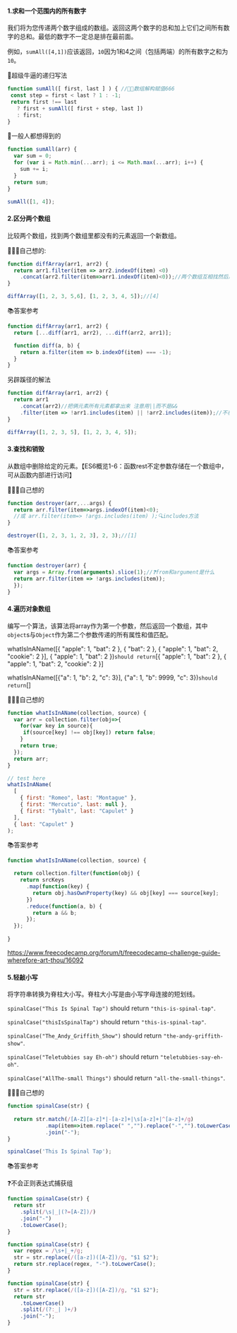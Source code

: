 #### 1.求和一个范围内的所有数字

我们将为您传递两个数字组成的数组。返回这两个数字的总和加上它们之间所有数字的总和。最低的数字不一定总是排在最前面。

例如，`sumAll([4,1])`应该返回，`10`因为1和4之间（包括两端）的所有数字之和为`10`。

👑超级牛逼的递归写法

```javascript
function sumAll([ first, last ] ) { //🤙🏻数组解构赋值666
 const step = first < last ? 1 : -1;
 return first !== last
   ? first + sumAll([ first + step, last ])
   : first;
}
```

👀一般人都想得到的

```js
function sumAll(arr) {
  var sum = 0;
  for (var i = Math.min(...arr); i <= Math.max(...arr); i++) {
    sum += i;
  }
  return sum;
}

sumAll([1, 4]);
```

#### 2.区分两个数组

比较两个数组，找到两个数组里都没有的元素返回一个新数组。

🙋🏻‍♀️自己想的:

```js
function diffArray(arr1, arr2) {
  return arr1.filter(item => arr2.indexOf(item) <0)
    .concat(arr2.filter(item=>arr1.indexOf(item)<0));//两个数组互相找然后用concat连接
}

diffArray([1, 2, 3, 5,6], [1, 2, 3, 4, 5]);//[4]

```

📚答案参考

```js
function diffArray(arr1, arr2) {
  return [...diff(arr1, arr2), ...diff(arr2, arr1)];

  function diff(a, b) {
    return a.filter(item => b.indexOf(item) === -1);
  }
}
```

另辟蹊径的解法

```javascript
function diffArray(arr1, arr2) {
  return arr1
    .concat(arr2)//把俩元素所有元素都拿出来 注意用||而不是&&
    .filter(item => !arr1.includes(item) || !arr2.includes(item));//不在1里说明2里没有 反之亦然
}

diffArray([1, 2, 3, 5], [1, 2, 3, 4, 5]);
```

#### 3.查找和销毁

从数组中删除给定的元素。【ES6概览1-6：函数rest不定参数存储在一个数组中，可从函数内部进行访问】

🙋🏻‍♀️自己想的

```js
function destroyer(arr,...args) {
  return arr.filter(item=>args.indexOf(item)<0);
  //或 arr.filter(item=> !args.includes(item) );🔍includes方法
}

destroyer([1, 2, 3, 1, 2, 3], 2, 3);//[1]
```

📚答案参考

```javascript
function destroyer(arr) {
  var args = Array.from(arguments).slice(1);//❓from和argument是什么
  return arr.filter(item => !args.includes(item));
  });
}
```

#### 4.遍历对象数组

编写一个算法，该算法将array作为第一个参数，然后返回一个数组，其中`object`s与`Object`作为第二个参数传递的所有属性和值匹配。

whatIsInAName([{ "apple": 1, "bat": 2 }, { "bat": 2 }, { "apple": 1, "bat": 2, "cookie": 2 }], { "apple": 1, "bat": 2 })` should return `[{ "apple": 1, "bat": 2 }, { "apple": 1, "bat": 2, "cookie": 2 }]

whatIsInAName([{"a": 1, "b": 2, "c": 3}], {"a": 1, "b": 9999, "c": 3})` should return `[]

🙋🏻‍♀️自己想的

```js
function whatIsInAName(collection, source) {
  var arr = collection.filter(obj=>{
    for(var key in source){
     if(source[key] !== obj[key]) return false;
    }
    return true;
  });
  return arr;
}

// test here
whatIsInAName(
  [
    { first: "Romeo", last: "Montague" },
    { first: "Mercutio", last: null },
    { first: "Tybalt", last: "Capulet" }
  ],
  { last: "Capulet" }
);
```

📚答案参考

```js
function whatIsInAName(collection, source) {

  return collection.filter(function(obj) {
    return srcKeys
      .map(function(key) {
        return obj.hasOwnProperty(key) && obj[key] === source[key];
      })
      .reduce(function(a, b) {
        return a && b;
      });
  });
  
}
```

https://www.freecodecamp.org/forum/t/freecodecamp-challenge-guide-wherefore-art-thou/16092

#### 5.轻敲小写

将字符串转换为脊柱大小写。脊柱大小写是由小写字母连接的短划线。

`spinalCase("This Is Spinal Tap")` should return `"this-is-spinal-tap"`.

`spinalCase("thisIsSpinalTap")` should return `"this-is-spinal-tap"`.

`spinalCase("The_Andy_Griffith_Show")` should return `"the-andy-griffith-show"`.

`spinalCase("Teletubbies say Eh-oh")` should return `"teletubbies-say-eh-oh"`.

`spinalCase("AllThe-small Things")` should return `"all-the-small-things"`.

🙋🏻‍♀️自己想的

```js
function spinalCase(str) {
  
  return str.match(/[A-Z][a-z]*|-[a-z]+|\s[a-z]+|^[a-z]+/g)
            .map(item=>item.replace(" ","").replace("-","").toLowerCase())
            .join("-");
}

spinalCase('This Is Spinal Tap');
```

📚答案参考

❓不会正则表达式捕获组

```js
function spinalCase(str) {
  return str
    .split(/\s|_|(?=[A-Z])/)
    .join("-")
    .toLowerCase();
}
```

```javascript
function spinalCase(str) {
  var regex = /\s+|_+/g;
  str = str.replace(/([a-z])([A-Z])/g, "$1 $2");
  return str.replace(regex, "-").toLowerCase();
}
```

```javascript
function spinalCase(str) {
  str = str.replace(/([a-z])([A-Z])/g, "$1 $2");
  return str
    .toLowerCase()
    .split(/(?:_| )+/)
    .join("-");
}
```